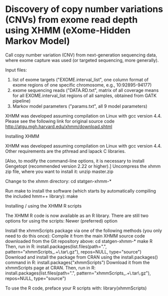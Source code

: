 # Discovery of copy number variations (CNVs) from exome read depth using XHMM (eXome-Hidden Markov Model) 

Call copy number variation (CNV) from next-generation sequencing data, where exome capture was used (or targeted sequencing, more generally).

Input files:  

1) list of exome targets ("EXOME.interval_list", one column format of exome regions of one specific chromosome, e.g., 10:92895-94177)
2) exome sequencing reads ("DATA.RD.txt", matrix of all coverage means for all EXOME.interval_list regions of all samples, obtained from GATK pipeline)
3) Markov model parameters ("params.txt", all 9 model parameters)

XHMM was developed assuming compilation on Linux with gcc version 4.4. Please see the following link for original source code
http://atgu.mgh.harvard.edu/xhmm/download.shtml

Installing XHMM

XHMM was developed assuming compilation on Linux with gcc version 4.4. Other requirements are the pthread and lapack C libraries. 

[Also, to modify the command-line options, it is necessary to install Gengetopt (recommended version 2.22 or higher).]
Uncompress the xhmm zip file, where you want to install it:
unzip master.zip

Change to the xhmm directory:
cd statgen-xhmm-*

Run make to install the software (which starts by automatically compiling the included hmm++ library):
make

Installing / using the XHMM R scripts

The XHMM R code is now available as an R library. There are still two options for using the scripts: 
Newer (preferred) option

Install the xhmmScripts package via one of the following methods (you only need to do this once):
Compile it from the main XHMM source code downloaded from the Git repository above:
cd statgen-xhmm-*
make R
Then, run in R:
install.packages(list.files(path=".", pattern="xhmmScripts_.+\\.tar\\.gz"), repos=NULL, type="source")
Download and install the package from CRAN using the install.packages() command in R:
install.packages("xhmmScripts")
Download it from the xhmmScripts page at CRAN. Then, run in R:
install.packages(list.files(path=".", pattern="xhmmScripts_.+\\.tar\\.gz"), repos=NULL, type="source")

To use the R code, preface your R scripts with:
library(xhmmScripts)
